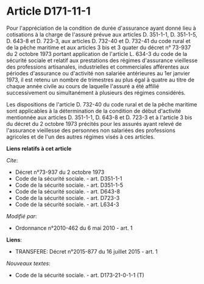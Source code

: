 # Article D171-11-1

Pour l'appréciation de la condition de durée d'assurance ayant donné lieu à cotisations à la charge de l'assuré prévue aux
articles D. 351-1-1, D. 351-1-5, D. 643-8 et D. 723-3, aux articles D. 732-40 et D. 732-41 du code rural et de la pêche
maritime et aux articles 3 bis et 3 quater du décret n° 73-937 du 2 octobre 1973 portant application de l'article L. 634-3 du
code de la sécurité sociale et relatif aux prestations des régimes d'assurance vieillesse des professions artisanales,
industrielles et commerciales afférentes aux périodes d'assurance ou d'activité non salariée antérieures au 1er janvier 1973,
il est retenu un nombre de trimestres au plus égal à quatre au titre de chaque année civile au cours de laquelle l'assuré a
été affilié successivement ou simultanément à plusieurs des régimes considérés.

Les dispositions de l'article D. 732-40 du code rural et de la pêche maritime sont applicables à la détermination de la
condition de début d'activité mentionnée aux articles D. 351-1-1, D. 643-8 et D. 723-3 et à l'article 3 bis du décret du 2
octobre 1973 précités pour les assurés ayant relevé de l'assurance vieillesse des personnes non salariées des professions
agricoles et de l'un des autres régimes visés à ces articles.

**Liens relatifs à cet article**

_Cite_:

  - Décret n°73-937 du 2 octobre 1973
  - Code de la sécurité sociale. - art. D351-1-1
  - Code de la sécurité sociale. - art. D351-1-5
  - Code de la sécurité sociale. - art. D643-8
  - Code de la sécurité sociale. - art. D723-3
  - Code de la sécurité sociale. - art. L634-3

_Modifié par_:

  - Ordonnance n°2010-462 du 6 mai 2010 - art. 1

**Liens**:

  - TRANSFERE: Décret n°2015-877 du 16 juillet 2015 - art. 1

_Nouveaux textes_:

  - Code de la sécurité sociale. - art. D173-21-0-1-1 (T)
